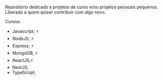 Repositório dedicado a projetos de curso e/ou projetos pessoais pequenos.
Liberado a quem quiser contribuir com algo novo.

Cursos: 
- Javascript; ⚡
- NodeJS; ⚡
- Express; ⚡
- MongoDB; ⚡
- ReactJS;⚡
- NextJS;
- TypeScript;
